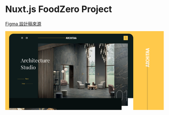 # Nuxt.js FoodZero Project

[Figma 設計稿來源](<https://www.figma.com/design/nmRLSaTSNPymxo3dtQNLjI/Architaa-%7C-Architecture-Studio-(Community)?node-id=0-1&t=5RHuXzzRKy9XWFde-1>)

![alt text](image.png)
